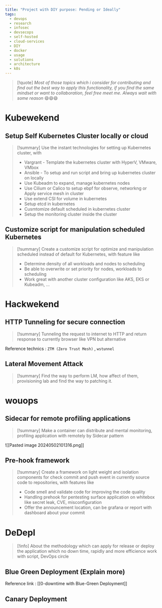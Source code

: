 ```yaml
---
title: "Project with DIY purpose: Pending or Ideally"
tags:
  - devops
  - research
  - infosec
  - devsecops
  - self-hosted
  - cloud-services
  - DIY
  - docker
  - usage
  - solutions
  - architecture
  - k8s
---
```

>[!quote]
>*Most of those topics which i consider for contributing and find out the best way to apply this functionality, if you find the same mindset or want to collaboration, feel free meet me. Always wait with some reason* 😄😄😄

# Kubewekend
## Setup Self Kubernetes Cluster locally or cloud

>[!summary]
>Use the instant technologies for setting up Kubernetes cluster, with
>- Vargrant - Template the kubernetes cluster with HyperV, VMware, VMbox
>- Ansible - To setup and run script and bring up kubernetes cluster on locally
>- Use Kubeadm to expand, manage kubernetes nodes
>- Use Cilium or Calico to setup ebpf for observe, networkng or Apply service mesh in cluster
>- Use extend CSI for volume in kubernetes
>- Setup etcd in kubernetes
>- Cusmtomize default scheduled in kubernetes cluster
>- Setup the monitoring cluster inside the cluster

## Customize script for manipulation scheduled Kubernetes

>[!summary]
>Create a customize script for optimize and manipulation scheduled instead of default for Kubernetes, with feature like
>- Determine density of all workloads and nodes to scheduling
>- Be able to overwrite or set priority for nodes, workloads to scheduling
>- Work great with another cluster configuration like AKS, EKS or Kubeadm, ...

# Hackwekend

## HTTP Tunneling for secure connection

>[!summary]
>Tunneling the request to internet to HTTP and return response to currently browser like VPN but alternative

Reference technics : `ZTM (Zero Trust Mesh)` , `wstunnel`

## Lateral Movement Attack

>[!summary]
>Find the way to perform LM, how affect of them, provisioning lab and find the way to patching it.

# wouops
## Sidecar for remote profiling applications

>[!summary]
>Make a container can distribute and mental monitoring, profiling application with remotely by Sidecar pattern

![[Pasted image 20240502101316.png]]

## Pre-hook framework

>[!summary]
>Create a framework on light weight and isolation components for check commit and push event in currently source code to repositories, with features like
>- Code smell and validate code for improving the code quality
>- Handling prehook for pentesting surface application on whitebox like secret leak, CVE, misconfiguration
>- Offer the announcement location, can be grafana or report with dashboard about your commit

# DeDepl 

>[!info]
>About the methodology which can apply for release or deploy the application which no down time, rapidly and more efficience work with script, DevOps circle

## Blue Green Deployment (Explain more)

Reference link : [[0-downtime with Blue-Green Deployment]]
## Canary Deployment